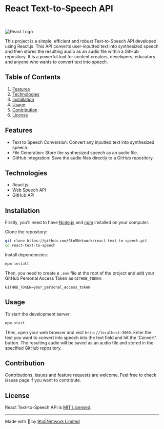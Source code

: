 # React Text-to-Speech API
<br>

![React Logo](https://upload.wikimedia.org/wikipedia/commons/thumb/a/a7/React-icon.svg/1200px-React-icon.svg.png)
<br>

This project is a simple, efficient and robust Text-to-Speech API developed using React.js. This API converts user-inputted text into synthesized speech and then stores the resulting audio as an audio file within a GitHub repository. It is a powerful tool for content creators, developers, educators and anyone who wants to convert text into speech.

## Table of Contents

1. [Features](#features)
2. [Technologies](#technologies)
3. [Installation](#installation)
4. [Usage](#usage)
5. [Contribution](#contribution)
6. [License](#license)

## Features <a name="features"></a>

- Text to Speech Conversion: Convert any inputted text into synthesized speech.
- File Generation: Store the synthesized speech as an audio file.
- GitHub Integration: Save the audio files directly to a GitHub repository.

## Technologies <a name="technologies"></a>

- React.js
- Web Speech API
- GitHub API

## Installation <a name="installation"></a>

Firstly, you'll need to have [Node.js](https://nodejs.org/) and [npm](https://www.npmjs.com/) installed on your computer. 

Clone the repository:

```bash
git clone https://github.com/9to5Network/react-text-to-speech.git
cd react-text-to-speech
```

Install dependencies:

```bash
npm install
```

Then, you need to create a `.env` file at the root of the project and add your GitHub Personal Access Token as `GITHUB_TOKEN`:

```env
GITHUB_TOKEN=your_personal_access_token
```

## Usage <a name="usage"></a>

To start the development server:

```bash
npm start
```

Then, open your web browser and visit `http://localhost:3000`. Enter the text you want to convert into speech into the text field and hit the 'Convert' button. The resulting audio will be saved as an audio file and stored in the specified GitHub repository.

## Contribution <a name="contribution"></a>

Contributions, issues and feature requests are welcome. Feel free to check issues page if you want to contribute.

## License <a name="license"></a>

React Text-to-Speech API is [MIT Licensed](./LICENSE).

---

Made with 💖 by [9to5Network Limited](https://network.9to5newsinsight.com)

